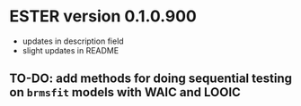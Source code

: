 # ESTER version 0.1.0.900

* updates in description field
* slight updates in README

## TO-DO: add methods for doing sequential testing on `brmsfit` models with WAIC and LOOIC


